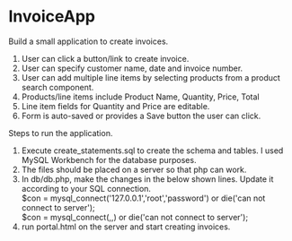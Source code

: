 # InvoiceApp
Build a small application to create invoices.

 1. User can click a button/link to create invoice.
 2. User can specify customer name, date and invoice number.
 3. User can add multiple line items by selecting products from a product search component.
 4. Products/line items include Product Name, Quantity, Price, Total
 5. Line item fields for Quantity and Price are editable.
 6. Form is auto-saved or provides a Save button the user can click.



Steps to run the application. 
1. Execute create_statements.sql to create the schema and tables. I used MySQL Workbench for the database purposes. 
2. The files should be placed on a server so that php can work. 
3. In db/db.php, make the changes in the below shown lines. Update it according to your SQL connection.  
$con = mysql_connect('127.0.0.1','root','password') or die('can not connect to server');  
$con = mysql_connect(<sql server>,<sql username>,<sql password>) or die('can not connect to server'); 
4. run portal.html on the server and start creating invoices.
